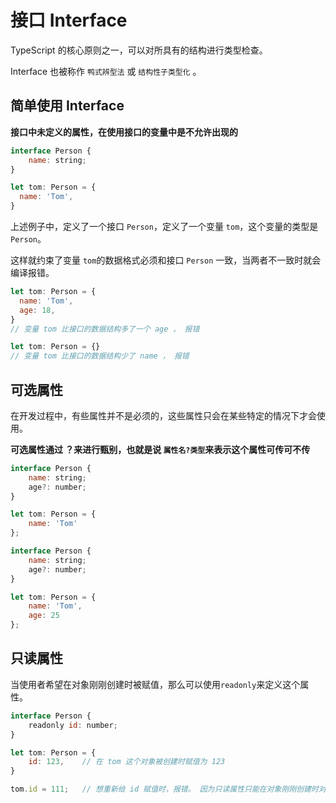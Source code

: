 # 接口 Interface

TypeScript 的核心原则之一，可以对所具有的结构进行类型检查。

Interface 也被称作 `鸭式辨型法`  或 `结构性子类型化` 。



## 简单使用 Interface

**接口中未定义的属性，在使用接口的变量中是不允许出现的**

```js
interface Person {
    name: string;
}

let tom: Person = {
  name: 'Tom',
}
```

上述例子中，定义了一个接口 `Person`，定义了一个变量 `tom`，这个变量的类型是 `Person`。

这样就约束了变量 `tom`的数据格式必须和接口 `Person` 一致，当两者不一致时就会编译报错。

```js
let tom: Person = {
  name: 'Tom',
  age: 18,
}
// 变量 tom 比接口的数据结构多了一个 age ， 报错
```

```js
let tom: Person = {}
// 变量 tom 比接口的数据结构少了 name ， 报错
```



## 可选属性

在开发过程中，有些属性并不是必须的，这些属性只会在某些特定的情况下才会使用。

**可选属性通过 ？来进行甄别，也就是说 `属性名?类型`来表示这个属性可传可不传**

```js
interface Person {
    name: string;
    age?: number;
}

let tom: Person = {
    name: 'Tom'
};
```

```js
interface Person {
    name: string;
    age?: number;
}

let tom: Person = {
    name: 'Tom',
    age: 25
};

```



## 只读属性

当使用者希望在对象刚刚创建时被赋值，那么可以使用`readonly`来定义这个属性。

```js
interface Person {
    readonly id: number;
}

let tom: Person = {
    id: 123,	// 在 tom 这个对象被创建时赋值为 123
}

tom.id = 111;	// 想重新给 id 赋值时，报错。 因为只读属性只能在对象刚刚创建时对属性赋值
```

